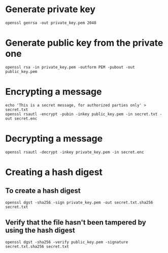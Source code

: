 # Generate private key

```
openssl genrsa -out private_key.pem 2048
```

# Generate public key from the private one

```
openssl rsa -in private_key.pem -outform PEM -pubout -out public_key.pem
```

# Encrypting a message

```
echo 'This is a secret message, for authorized parties only' > secret.txt
openssl rsautl -encrypt -pubin -inkey public_key.pem -in secret.txt -out secret.enc
```

# Decrypting a message

```
openssl rsautl -decrypt -inkey private_key.pem -in secret.enc
```

# Creating a hash digest

## To create a hash digest

```
openssl dgst -sha256 -sign private_key.pem -out secret.txt.sha256 secret.txt
```

## Verify that the file hasn't been tampered by using the hash digest

```
openssl dgst -sha256 -verify public_key.pem -signature secret.txt.sha256 secret.txt
```
